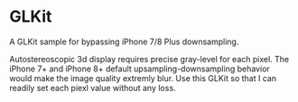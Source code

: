 # GLKit

A GLKit sample for bypassing iPhone 7/8 Plus downsampling.

Autostereoscopic 3d display requires precise gray-level for each pixel. The iPhone 7+ and iPhone 8+ default upsampling-downsampling behavior would make the image quality extremly blur. Use this GLKit so that I can readily set each piexl value without any loss.

